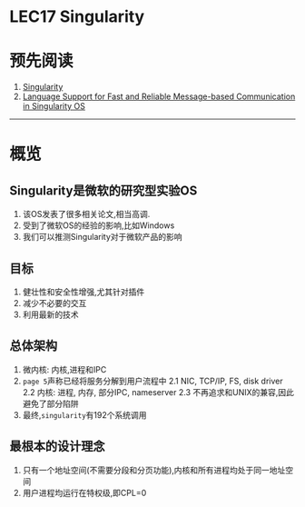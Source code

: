 # LEC17 Singularity

# 预先阅读
1. [Singularity](https://github.com/chengyi818/my_xv6/blob/master/resources/LEC17/hunt07singularity.pdf)
2. [Language Support for Fast and Reliable Message-based Communication in Singularity OS](https://github.com/chengyi818/my_xv6/blob/master/resources/LEC17/singularity-eurosys2006.pdf)

---

# 概览

## Singularity是微软的研究型实验OS
1. 该OS发表了很多相关论文,相当高调.
2. 受到了微软OS的经验的影响,比如Windows
3. 我们可以推测Singularity对于微软产品的影响

## 目标
1. 健壮性和安全性增强,尤其针对插件
2. 减少不必要的交互
3. 利用最新的技术

## 总体架构
1. 微内核: 内核,进程和IPC
2. `page 5`声称已经将服务分解到用户流程中
  2.1 NIC, TCP/IP, FS, disk driver
  2.2 内核: 进程, 内存, 部分IPC, nameserver
  2.3 不再追求和UNIX的兼容,因此避免了部分陷阱
3. 最终,`singularity`有192个系统调用

## 最根本的设计理念
1. 只有一个地址空间(不需要分段和分页功能),内核和所有进程均处于同一地址空间
2. 用户进程均运行在特权级,即CPL=0
